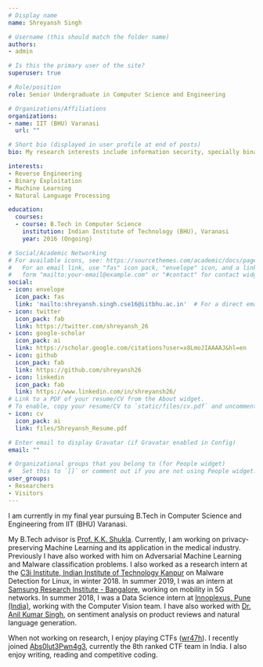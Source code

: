 ```yaml
---
# Display name
name: Shreyansh Singh

# Username (this should match the folder name)
authors:
- admin

# Is this the primary user of the site?
superuser: true

# Role/position
role: Senior Undergraduate in Computer Science and Engineering 

# Organizations/Affiliations
organizations:
- name: IIT (BHU) Varanasi
  url: ""

# Short bio (displayed in user profile at end of posts)
bio: My research interests include information security, specially binary analysis and also application of Machine Learning in security.

interests:
- Reverse Engineering
- Binary Exploitation
- Machine Learning
- Natural Language Processing

education:
  courses:
  - course: B.Tech in Computer Science
    institution: Indian Institute of Technology (BHU), Varanasi
    year: 2016 (Ongoing)

# Social/Academic Networking
# For available icons, see: https://sourcethemes.com/academic/docs/page-builder/#icons
#   For an email link, use "fas" icon pack, "envelope" icon, and a link in the
#   form "mailto:your-email@example.com" or "#contact" for contact widget.
social:
- icon: envelope
  icon_pack: fas
  link: 'mailto:shreyansh.singh.cse16@iitbhu.ac.in'  # For a direct email link, use "mailto:test@example.org".
- icon: twitter
  icon_pack: fab
  link: https://twitter.com/shreyansh_26
- icon: google-scholar
  icon_pack: ai
  link: https://scholar.google.com/citations?user=x8LmoJIAAAAJ&hl=en
- icon: github
  icon_pack: fab
  link: https://github.com/shreyansh26
- icon: linkedin
  icon_pack: fab
  link: https://www.linkedin.com/in/shreyansh26/
# Link to a PDF of your resume/CV from the About widget.
# To enable, copy your resume/CV to `static/files/cv.pdf` and uncomment the lines below.
- icon: cv
  icon_pack: ai
  link: files/Shreyansh_Resume.pdf

# Enter email to display Gravatar (if Gravatar enabled in Config)
email: ""

# Organizational groups that you belong to (for People widget)
#   Set this to `[]` or comment out if you are not using People widget.
user_groups:
- Researchers
- Visitors
---
```


I am currently in my final year pursuing B.Tech in Computer Science and Engineering from IIT (BHU) Varanasi. 

My B.Tech advisor is [Prof. K.K. Shukla](https://iitbhu.ac.in/dept/cse/people/kkshuklacse). Currently, I am working on privacy-preserving Machine Learning and its application in the medical industry. Previously I have also worked with him on Adversarial Machine Learning and Malware classification problems. I also worked as a research intern at the [C3i Institute, Indian Institute of Technology Kanpur](https://security.cse.iitk.ac.in/) on Malware Detection for Linux, in winter 2018. In summer 2019, I was an intern at [Samsung Research Institute - Bangalore](https://research.samsung.com/sri-b), working on mobility in 5G networks. In summer 2018, I was a Data Science intern at [Innoplexus, Pune (India)](https://www.innoplexus.com/), working with the Computer Vision team. I have also worked with [Dr. Anil Kumar Singh](https://www.iitbhu.ac.in/dept/cse/people/aksinghcse), on sentiment analysis on product reviews and natural language generation.

When not working on research, I enjoy playing CTFs ([wr47h](https://ctftime.org/team/34870)). I recently joined [Abs0lut3Pwn4g3](https://ctftime.org/team/72103), currently the 8th ranked CTF team in India. I also enjoy writing, reading and competitive coding.